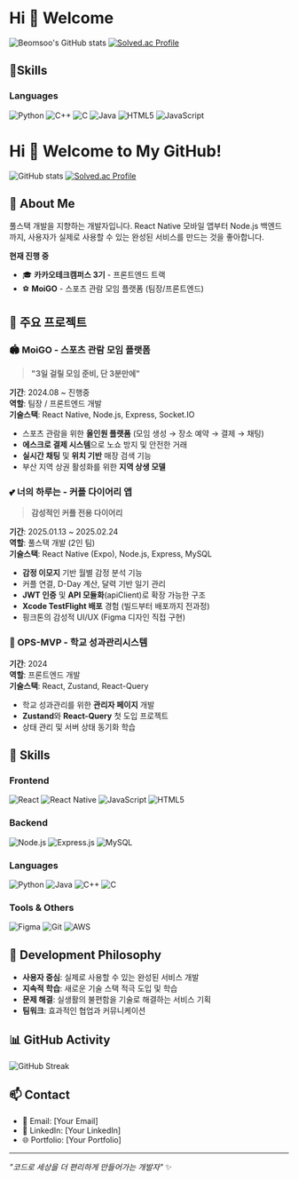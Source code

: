 # Hi 👋 Welcome 
![Beomsoo's GitHub stats](https://github-readme-stats.vercel.app/api?username=HanseKim&show_icons=true&theme=radical)
[![Solved.ac Profile](http://mazassumnida.wtf/api/v2/generate_badge?boj=sehankim)](https://solved.ac/sehankim/)

## 💪Skills
### Languages
![Python](https://img.shields.io/badge/Python-3776AB.svg?&style=for-the-badge&logo=Python&logoColor=white)
![C++](https://img.shields.io/badge/C++-00599C.svg?&style=for-the-badge&logo=C%2B%2B&logoColor=white)
![C](https://img.shields.io/badge/C-A8B9CC.svg?&style=for-the-badge&logo=C&logoColor=white)
![Java](https://img.shields.io/badge/java-007396.svg?style=for-the-badge&logo=java&logoColor=white)
![HTML5](https://img.shields.io/badge/HTML5-E34F26.svg?&style=for-the-badge&logo=HTML5&logoColor=white)
![JavaScript](https://img.shields.io/badge/JavaScript-F7DF1E.svg?&style=for-the-badge&logo=JavaScript&logoColor=white)

# Hi 👋 Welcome to My GitHub!

![GitHub stats](https://github-readme-stats.vercel.app/api?username=HanseKim&show_icons=true&theme=radical)
[![Solved.ac Profile](http://mazassumnida.wtf/api/v2/generate_badge?boj=sehankim)](https://solved.ac/sehankim/)

## 🚀 About Me
풀스택 개발을 지향하는 개발자입니다. React Native 모바일 앱부터 Node.js 백엔드까지, 
사용자가 실제로 사용할 수 있는 완성된 서비스를 만드는 것을 좋아합니다.

**현재 진행 중**
- 🎓 **카카오테크캠퍼스 3기** - 프론트엔드 트랙
- ⚽ **MoiGO** - 스포츠 관람 모임 플랫폼 (팀장/프론트엔드)

## 💼 주요 프로젝트

### 🏟️ MoiGO - 스포츠 관람 모임 플랫폼
> **"3일 걸릴 모임 준비, 단 3분만에"**

**기간**: 2024.08 ~ 진행중  
**역할**: 팀장 / 프론트엔드 개발  
**기술스택**: React Native, Node.js, Express, Socket.IO

- 스포츠 관람을 위한 **올인원 플랫폼** (모임 생성 → 장소 예약 → 결제 → 채팅)
- **에스크로 결제 시스템**으로 노쇼 방지 및 안전한 거래
- **실시간 채팅** 및 **위치 기반** 매장 검색 기능
- 부산 지역 상권 활성화를 위한 **지역 상생 모델**

### 💕 너의 하루는 - 커플 다이어리 앱
> **감성적인 커플 전용 다이어리**

**기간**: 2025.01.13 ~ 2025.02.24  
**역할**: 풀스택 개발 (2인 팀)  
**기술스택**: React Native (Expo), Node.js, Express, MySQL

- **감정 이모지** 기반 월별 감정 분석 기능
- 커플 연결, D-Day 계산, 달력 기반 일기 관리
- **JWT 인증** 및 **API 모듈화**(apiClient)로 확장 가능한 구조
- **Xcode TestFlight 배포** 경험 (빌드부터 배포까지 전과정)
- 핑크톤의 감성적 UI/UX (Figma 디자인 직접 구현)

### 🎯 OPS-MVP - 학교 성과관리시스템
**기간**: 2024  
**역할**: 프론트엔드 개발  
**기술스택**: React, Zustand, React-Query

- 학교 성과관리를 위한 **관리자 페이지** 개발
- **Zustand**와 **React-Query** 첫 도입 프로젝트
- 상태 관리 및 서버 상태 동기화 학습

## 💪 Skills

### Frontend
![React](https://img.shields.io/badge/React-20232A?style=for-the-badge&logo=react&logoColor=61DAFB)
![React Native](https://img.shields.io/badge/React_Native-20232A?style=for-the-badge&logo=react&logoColor=61DAFB)
![JavaScript](https://img.shields.io/badge/JavaScript-F7DF1E?style=for-the-badge&logo=javascript&logoColor=black)
![HTML5](https://img.shields.io/badge/HTML5-E34F26?style=for-the-badge&logo=html5&logoColor=white)

### Backend
![Node.js](https://img.shields.io/badge/Node.js-43853D?style=for-the-badge&logo=node.js&logoColor=white)
![Express.js](https://img.shields.io/badge/Express.js-404D59?style=for-the-badge)
![MySQL](https://img.shields.io/badge/MySQL-00000F?style=for-the-badge&logo=mysql&logoColor=white)

### Languages
![Python](https://img.shields.io/badge/Python-3776AB?style=for-the-badge&logo=python&logoColor=white)
![Java](https://img.shields.io/badge/Java-ED8B00?style=for-the-badge&logo=java&logoColor=white)
![C++](https://img.shields.io/badge/C%2B%2B-00599C?style=for-the-badge&logo=c%2B%2B&logoColor=white)
![C](https://img.shields.io/badge/C-00599C?style=for-the-badge&logo=c&logoColor=white)

### Tools & Others
![Figma](https://img.shields.io/badge/Figma-F24E1E?style=for-the-badge&logo=figma&logoColor=white)
![Git](https://img.shields.io/badge/Git-F05032?style=for-the-badge&logo=git&logoColor=white)
![AWS](https://img.shields.io/badge/Amazon_AWS-232F3E?style=for-the-badge&logo=amazon-aws&logoColor=white)

## 🎯 Development Philosophy
- **사용자 중심**: 실제로 사용할 수 있는 완성된 서비스 개발
- **지속적 학습**: 새로운 기술 스택 적극 도입 및 학습
- **문제 해결**: 실생활의 불편함을 기술로 해결하는 서비스 기획
- **팀워크**: 효과적인 협업과 커뮤니케이션

## 📊 GitHub Activity
![GitHub Streak](https://github-readme-streak-stats.herokuapp.com/?user=HanseKim&theme=dark)

## 📫 Contact
- 📧 Email: [Your Email]
- 💼 LinkedIn: [Your LinkedIn]
- 🌐 Portfolio: [Your Portfolio]

---
*"코드로 세상을 더 편리하게 만들어가는 개발자"* ✨

